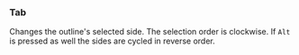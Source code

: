 ### Tab
Changes the outline's selected side. The selection order is clockwise. If `Alt` is pressed as well the sides are cycled in reverse order.
